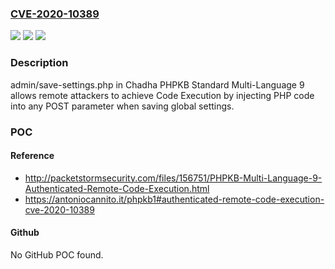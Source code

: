 ### [CVE-2020-10389](https://cve.mitre.org/cgi-bin/cvename.cgi?name=CVE-2020-10389)
![](https://img.shields.io/static/v1?label=Product&message=n%2Fa&color=blue)
![](https://img.shields.io/static/v1?label=Version&message=n%2Fa&color=blue)
![](https://img.shields.io/static/v1?label=Vulnerability&message=n%2Fa&color=brighgreen)

### Description

admin/save-settings.php in Chadha PHPKB Standard Multi-Language 9 allows remote attackers to achieve Code Execution by injecting PHP code into any POST parameter when saving global settings.

### POC

#### Reference
- http://packetstormsecurity.com/files/156751/PHPKB-Multi-Language-9-Authenticated-Remote-Code-Execution.html
- https://antoniocannito.it/phpkb1#authenticated-remote-code-execution-cve-2020-10389

#### Github
No GitHub POC found.

